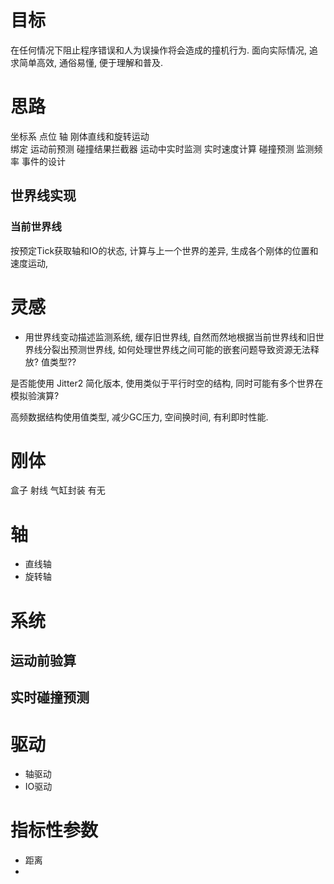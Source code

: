 ﻿# 目标
在任何情况下阻止程序错误和人为误操作将会造成的撞机行为.
面向实际情况, 追求简单高效, 通俗易懂, 便于理解和普及.

# 思路
坐标系 点位 轴 刚体直线和旋转运动  
绑定 运动前预测 碰撞结果拦截器 
运动中实时监测 实时速度计算 碰撞预测 
监测频率 事件的设计 

## 世界线实现

### 当前世界线
按预定Tick获取轴和IO的状态, 计算与上一个世界的差异, 生成各个刚体的位置和速度运动, 


# 灵感
* 用世界线变动描述监测系统, 缓存旧世界线, 自然而然地根据当前世界线和旧世界线分裂出预测世界线, 如何处理世界线之间可能的嵌套问题导致资源无法释放? 值类型??

是否能使用 Jitter2 简化版本, 使用类似于平行时空的结构, 同时可能有多个世界在模拟验演算? 

高频数据结构使用值类型, 减少GC压力, 空间换时间, 有利即时性能.

# 刚体
盒子
射线
气缸封装
有无

# 轴
* 直线轴
* 旋转轴

# 系统

## 运动前验算

## 实时碰撞预测

# 驱动
* 轴驱动
* IO驱动

# 指标性参数
* 距离
* 


